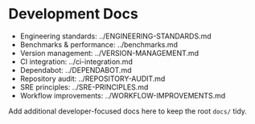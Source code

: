 # Development Docs

- Engineering standards: ../ENGINEERING-STANDARDS.md
- Benchmarks & performance: ../benchmarks.md
- Version management: ../VERSION-MANAGEMENT.md
- CI integration: ../ci-integration.md
- Dependabot: ../DEPENDABOT.md
- Repository audit: ../REPOSITORY-AUDIT.md
- SRE principles: ../SRE-PRINCIPLES.md
- Workflow improvements: ../WORKFLOW-IMPROVEMENTS.md

Add additional developer-focused docs here to keep the root `docs/` tidy.
